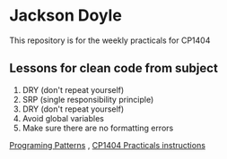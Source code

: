 # Jackson Doyle
This repository is for the weekly practicals for CP1404
## Lessons for clean code from subject
   1. DRY (don't repeat yourself)
   2. SRP (single responsibility principle)
   3. DRY (don't repeat yourself)
   4. Avoid global variables
   5. Make sure there are no formatting errors


[Programing Patterns](https://github.com/CP1404/Starter/wiki/Programming-Patterns)
,
[CP1404 Practicals instructions](https://github.com/CP1404/Practicals/blob/master/README.md)
